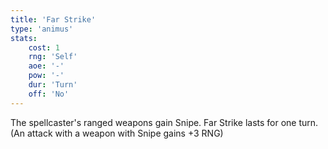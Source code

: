 ```yaml
---
title: 'Far Strike'
type: 'animus'
stats:
    cost: 1
    rng: 'Self'
    aoe: '-'
    pow: '-'
    dur: 'Turn'
    off: 'No'
---
```

The spellcaster's ranged weapons gain Snipe.
Far Strike lasts for one turn.
(An attack with a weapon with Snipe gains +3 RNG)